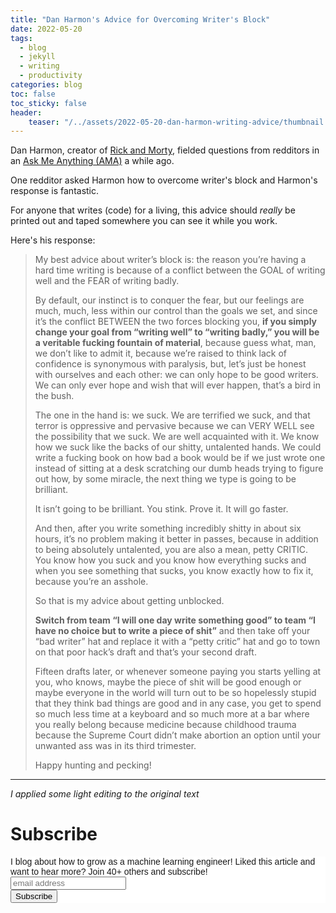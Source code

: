```yaml
---
title: "Dan Harmon's Advice for Overcoming Writer's Block"
date: 2022-05-20
tags:
  - blog
  - jekyll
  - writing
  - productivity
categories: blog
toc: false
toc_sticky: false
header:
    teaser: "/../assets/2022-05-20-dan-harmon-writing-advice/thumbnail.png"
---
```


Dan Harmon, creator of [Rick and Morty](https://www.imdb.com/title/tt2861424/), fielded questions from redditors in an [Ask Me Anything (AMA)](https://www.reddit.com/r/IAmA/comments/yne9x/i_am_dan_harmon_creator_of_community_writer_of/) a while ago.

One redditor asked Harmon how to overcome writer's block and Harmon's response is fantastic.

For anyone that writes (code) for a living, this advice should *really* be printed out and taped somewhere you can see it while you work.

Here's his response:

> My best advice about writer’s block is: the reason you’re having a hard time writing is because of a conflict between the GOAL of writing well and the FEAR of writing badly. 
> 
> By default, our instinct is to conquer the fear, but our feelings are much, much, less within our control than the goals we set, and since it’s the conflict BETWEEN the two forces blocking you, **if you simply change your goal from “writing well” to “writing badly,” you will be a veritable fucking fountain of material**, because guess what, man, we don’t like to admit it, because we’re raised to think lack of confidence is synonymous with paralysis, but, let’s just be honest with ourselves and each other: we can only hope to be good writers. We can only ever hope and wish that will ever happen, that’s a bird in the bush. 
>
> The one in the hand is: we suck. We are terrified we suck, and that terror is oppressive and pervasive because we can VERY WELL see the possibility that we suck. We are well acquainted with it. We know how we suck like the backs of our shitty, untalented hands. We could write a fucking book on how bad a book would be if we just wrote one instead of sitting at a desk scratching our dumb heads trying to figure out how, by some miracle, the next thing we type is going to be brilliant. 
> 
> It isn’t going to be brilliant. You stink. Prove it. It will go faster. 
> 
> And then, after you write something incredibly shitty in about six hours, it’s no problem making it better in passes, because in addition to being absolutely untalented, you are also a mean, petty CRITIC. You know how you suck and you know how everything sucks and when you see something that sucks, you know exactly how to fix it, because you’re an asshole. 
> 
> So that is my advice about getting unblocked. 
> 
> **Switch from team “I will one day write something good” to team “I have no choice but to write a piece of shit”** and then take off your “bad writer” hat and replace it with a “petty critic” hat and go to town on that poor hack’s draft and that’s your second draft. 
> 
> Fifteen drafts later, or whenever someone paying you starts yelling at you, who knows, maybe the piece of shit will be good enough or maybe everyone in the world will turn out to be so hopelessly stupid that they think bad things are good and in any case, you get to spend so much less time at a keyboard and so much more at a bar where you really belong because medicine because childhood trauma because the Supreme Court didn’t make abortion an option until your unwanted ass was in its third trimester. 
> 
> Happy hunting and pecking!

---

*I applied some light editing to the original text*


# Subscribe

<!-- Begin Mailchimp Signup Form -->
<link href="//cdn-images.mailchimp.com/embedcode/horizontal-slim-10_7.css" rel="stylesheet" type="text/css">
<style type="text/css">
  #mc_embed_signup{background:#fff; clear:left; font:14px Helvetica,Arial,sans-serif; width:100%;}
  /* Add your own Mailchimp form style overrides in your site stylesheet or in this style block.
     We recommend moving this block and the preceding CSS link to the HEAD of your HTML file. */
</style>
<div id="mc_embed_signup">
<form action="https://gmail.us3.list-manage.com/subscribe/post?u=92fe86c389878585bc87837e8&amp;id=50543deff9" method="post" id="mc-embedded-subscribe-form" name="mc-embedded-subscribe-form" class="validate" target="_blank" novalidate>
    <div id="mc_embed_signup_scroll">
  <label for="mce-EMAIL">I blog about how to grow as a machine learning engineer! Liked this article and want to hear more? Join 40+ others and subscribe!</label>
  <input type="email" value="" name="EMAIL" class="email" id="mce-EMAIL" placeholder="email address" required>
    <!-- real people should not fill this in and expect good things - do not remove this or risk form bot signups-->
    <div style="position: absolute; left: -5000px;" aria-hidden="true"><input type="text" name="b_92fe86c389878585bc87837e8_50543deff9" tabindex="-1" value=""></div>
    <div class="clear"><input type="submit" value="Subscribe" name="subscribe" id="mc-embedded-subscribe" class="button"></div>
    </div>
</form>
</div>
<!--End mc_embed_signup-->